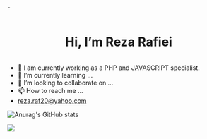 -<div style="display:flex;justify-content:center"> <h1> Hi, I’m Reza Rafiei </h1></div>
- 👀 I am currently working as a PHP and JAVASCRIPT specialist.
- 🌱 I’m currently learning ...
- 💞️ I’m looking to collaborate on ...
- 📫 How to reach me ...
- <a href="mailto:reza.raf20@yahoo.com">reza.raf20@yahoo.com</a>


![Anurag's GitHub stats](https://github-readme-stats.vercel.app/api?username=rezaraf20&hide=prs&show_icons=true&count_private=true&include_all_commits=true)

<a href="https://github.com/rezaraf20">
<img align="center" src="https://github-readme-stats.vercel.app/api/top-langs/?username=rezaraf20" />
</a>



<!---
rezaraf20/rezaraf20 is a ✨ special ✨ repository because its `README.md` (this file) appears on your GitHub profile.
You can click the Preview link to take a look at your changes.
--->
